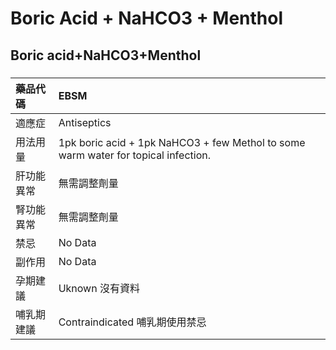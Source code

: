 # Boric Acid + NaHCO3 + Menthol

## Boric acid+NaHCO3+Menthol

##### 

| 藥品代碼   | EBSM                                                                               |
|:-----------|:-----------------------------------------------------------------------------------|
| 適應症     | Antiseptics                                                                        |
| 用法用量   | 1pk boric acid + 1pk NaHCO3 + few Methol to some warm water for topical infection. |
| 肝功能異常 | 無需調整劑量                                                                       |
| 腎功能異常 | 無需調整劑量                                                                       |
| 禁忌       | No Data                                                                            |
| 副作用     | No Data                                                                            |
| 孕期建議   | Uknown 沒有資料                                                                    |
| 哺乳期建議 | Contraindicated 哺乳期使用禁忌                                                     |

